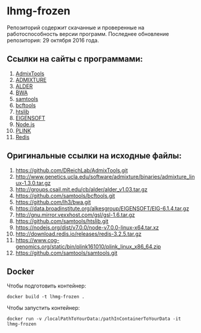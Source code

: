 # lhmg-frozen
Репозиторий содержит скачанные и проверенные на работоспособность версии программ.
Последнее обновление репозитория: 29 октября 2016 года.

## Ссылки на сайты с программами:
1. [AdmixTools](https://github.com/DReichLab/AdmixTools)
2. [ADMIXTURE](http://www.genetics.ucla.edu/software/admixture/download.html)
3. [ALDER](http://groups.csail.mit.edu/cb/alder/)
4. [BWA](https://github.com/lh3/bwa)
5. [samtools](https://github.com/samtools/samtools)
6. [bcftools](https://github.com/samtools/bcftools)
7. [htslib](https://github.com/samtools/htslib)
8. [EIGENSOFT](https://www.hsph.harvard.edu/alkes-price/software/)  
9. [Node.js](https://nodejs.org/en/)
10. [PLINK](https://www.cog-genomics.org/plink2)
11. [Redis](http://redis.io)

## Оригинальные ссылки на исходные файлы:
1. https://github.com/DReichLab/AdmixTools.git
2. http://www.genetics.ucla.edu/software/admixture/binaries/admixture_linux-1.3.0.tar.gz
3. http://groups.csail.mit.edu/cb/alder/alder_v1.03.tar.gz
4. https://github.com/samtools/bcftools.git
5. https://github.com/lh3/bwa.git
6. https://data.broadinstitute.org/alkesgroup/EIGENSOFT/EIG-6.1.4.tar.gz
7. http://gnu.mirror.vexxhost.com/gsl/gsl-1.6.tar.gz
8. https://github.com/samtools/htslib.git
9. https://nodejs.org/dist/v7.0.0/node-v7.0.0-linux-x64.tar.xz
10. http://download.redis.io/releases/redis-3.2.5.tar.gz
11. https://www.cog-genomics.org/static/bin/plink161010/plink_linux_x86_64.zip
12. https://github.com/samtools/samtools.git

## Docker
Чтобы подготовить контейнер:
```
docker build -t lhmg-frozen .
```

Чтобы запустить контейнер:
```
docker run -v /localPathToYourData:/pathInContainerToYourData -it lhmg-frozen 
```